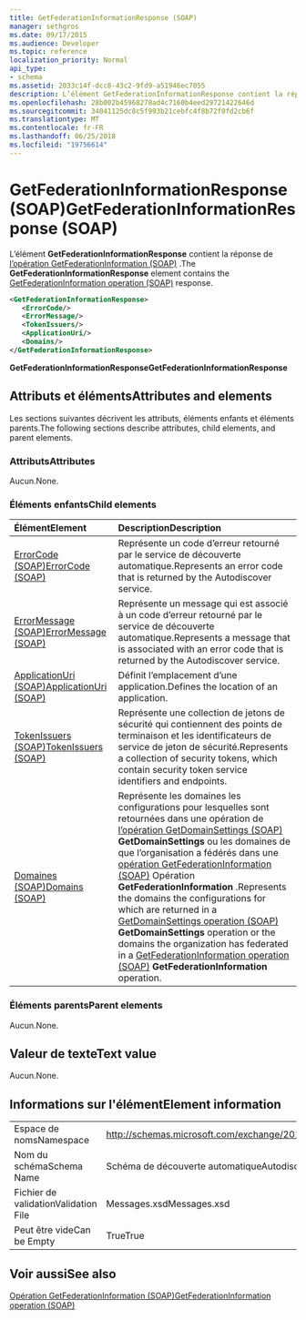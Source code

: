 ```yaml
---
title: GetFederationInformationResponse (SOAP)
manager: sethgros
ms.date: 09/17/2015
ms.audience: Developer
ms.topic: reference
localization_priority: Normal
api_type:
- schema
ms.assetid: 2033c14f-dcc8-43c2-9fd9-a51946ec7055
description: L’élément GetFederationInformationResponse contient la réponse de l’opération (SOAP) GetFederationInformation.
ms.openlocfilehash: 28b002b45968278ad4c7160b4eed29721422646d
ms.sourcegitcommit: 34041125dc8c5f993b21cebfc4f8b72f0fd2cb6f
ms.translationtype: MT
ms.contentlocale: fr-FR
ms.lasthandoff: 06/25/2018
ms.locfileid: "19756614"
---
```

# <a name="getfederationinformationresponse-soap"></a><span data-ttu-id="f3e09-103">GetFederationInformationResponse (SOAP)</span><span class="sxs-lookup"><span data-stu-id="f3e09-103">GetFederationInformationResponse (SOAP)</span></span>

<span data-ttu-id="f3e09-104">L’élément **GetFederationInformationResponse** contient la réponse de [l’opération GetFederationInformation (SOAP)](getfederationinformation-operation-soap.md) .</span><span class="sxs-lookup"><span data-stu-id="f3e09-104">The **GetFederationInformationResponse** element contains the [GetFederationInformation operation (SOAP)](getfederationinformation-operation-soap.md) response.</span></span> 
  
```XML
<GetFederationInformationResponse>
   <ErrorCode/>
   <ErrorMessage/>
   <TokenIssuers/>
   <ApplicationUri/>
   <Domains/>
</GetFederationInformationResponse>
```

 <span data-ttu-id="f3e09-105">**GetFederationInformationResponse**</span><span class="sxs-lookup"><span data-stu-id="f3e09-105">**GetFederationInformationResponse**</span></span>
## <a name="attributes-and-elements"></a><span data-ttu-id="f3e09-106">Attributs et éléments</span><span class="sxs-lookup"><span data-stu-id="f3e09-106">Attributes and elements</span></span>

<span data-ttu-id="f3e09-107">Les sections suivantes décrivent les attributs, éléments enfants et éléments parents.</span><span class="sxs-lookup"><span data-stu-id="f3e09-107">The following sections describe attributes, child elements, and parent elements.</span></span>
  
### <a name="attributes"></a><span data-ttu-id="f3e09-108">Attributs</span><span class="sxs-lookup"><span data-stu-id="f3e09-108">Attributes</span></span>

<span data-ttu-id="f3e09-109">Aucun.</span><span class="sxs-lookup"><span data-stu-id="f3e09-109">None.</span></span>
  
### <a name="child-elements"></a><span data-ttu-id="f3e09-110">Éléments enfants</span><span class="sxs-lookup"><span data-stu-id="f3e09-110">Child elements</span></span>

|<span data-ttu-id="f3e09-111">**Élément**</span><span class="sxs-lookup"><span data-stu-id="f3e09-111">**Element**</span></span>|<span data-ttu-id="f3e09-112">**Description**</span><span class="sxs-lookup"><span data-stu-id="f3e09-112">**Description**</span></span>|
|:-----|:-----|
|[<span data-ttu-id="f3e09-113">ErrorCode (SOAP)</span><span class="sxs-lookup"><span data-stu-id="f3e09-113">ErrorCode (SOAP)</span></span>](errorcode-soap.md) <br/> |<span data-ttu-id="f3e09-114">Représente un code d’erreur retourné par le service de découverte automatique.</span><span class="sxs-lookup"><span data-stu-id="f3e09-114">Represents an error code that is returned by the Autodiscover service.</span></span>  <br/> |
|[<span data-ttu-id="f3e09-115">ErrorMessage (SOAP)</span><span class="sxs-lookup"><span data-stu-id="f3e09-115">ErrorMessage (SOAP)</span></span>](errormessage-soap.md) <br/> |<span data-ttu-id="f3e09-116">Représente un message qui est associé à un code d’erreur retourné par le service de découverte automatique.</span><span class="sxs-lookup"><span data-stu-id="f3e09-116">Represents a message that is associated with an error code that is returned by the Autodiscover service.</span></span>  <br/> |
|[<span data-ttu-id="f3e09-117">ApplicationUri (SOAP)</span><span class="sxs-lookup"><span data-stu-id="f3e09-117">ApplicationUri (SOAP)</span></span>](applicationuri-soap.md) <br/> |<span data-ttu-id="f3e09-118">Définit l’emplacement d’une application.</span><span class="sxs-lookup"><span data-stu-id="f3e09-118">Defines the location of an application.</span></span>  <br/> |
|[<span data-ttu-id="f3e09-119">TokenIssuers (SOAP)</span><span class="sxs-lookup"><span data-stu-id="f3e09-119">TokenIssuers (SOAP)</span></span>](tokenissuers-soap.md) <br/> |<span data-ttu-id="f3e09-120">Représente une collection de jetons de sécurité qui contiennent des points de terminaison et les identificateurs de service de jeton de sécurité.</span><span class="sxs-lookup"><span data-stu-id="f3e09-120">Represents a collection of security tokens, which contain security token service identifiers and endpoints.</span></span>  <br/> |
|[<span data-ttu-id="f3e09-121">Domaines (SOAP)</span><span class="sxs-lookup"><span data-stu-id="f3e09-121">Domains (SOAP)</span></span>](domains-soap.md) <br/> |<span data-ttu-id="f3e09-122">Représente les domaines les configurations pour lesquelles sont retournées dans une opération de [l’opération GetDomainSettings (SOAP)](getdomainsettings-operation-soap.md) **GetDomainSettings** ou les domaines de que l’organisation a fédérés dans une [opération GetFederationInformation (SOAP)](getfederationinformation-operation-soap.md) Opération **GetFederationInformation** .</span><span class="sxs-lookup"><span data-stu-id="f3e09-122">Represents the domains the configurations for which are returned in a [GetDomainSettings operation (SOAP)](getdomainsettings-operation-soap.md) **GetDomainSettings** operation or the domains the organization has federated in a [GetFederationInformation operation (SOAP)](getfederationinformation-operation-soap.md) **GetFederationInformation** operation.</span></span>  <br/> |
   
### <a name="parent-elements"></a><span data-ttu-id="f3e09-123">Éléments parents</span><span class="sxs-lookup"><span data-stu-id="f3e09-123">Parent elements</span></span>

<span data-ttu-id="f3e09-124">Aucun.</span><span class="sxs-lookup"><span data-stu-id="f3e09-124">None.</span></span>
  
## <a name="text-value"></a><span data-ttu-id="f3e09-125">Valeur de texte</span><span class="sxs-lookup"><span data-stu-id="f3e09-125">Text value</span></span>

<span data-ttu-id="f3e09-126">Aucun.</span><span class="sxs-lookup"><span data-stu-id="f3e09-126">None.</span></span>
  
## <a name="element-information"></a><span data-ttu-id="f3e09-127">Informations sur l'élément</span><span class="sxs-lookup"><span data-stu-id="f3e09-127">Element information</span></span>

|||
|:-----|:-----|
|<span data-ttu-id="f3e09-128">Espace de noms</span><span class="sxs-lookup"><span data-stu-id="f3e09-128">Namespace</span></span>  <br/> |http://schemas.microsoft.com/exchange/2010/Autodiscover  <br/> |
|<span data-ttu-id="f3e09-129">Nom du schéma</span><span class="sxs-lookup"><span data-stu-id="f3e09-129">Schema Name</span></span>  <br/> |<span data-ttu-id="f3e09-130">Schéma de découverte automatique</span><span class="sxs-lookup"><span data-stu-id="f3e09-130">Autodiscover schema</span></span>  <br/> |
|<span data-ttu-id="f3e09-131">Fichier de validation</span><span class="sxs-lookup"><span data-stu-id="f3e09-131">Validation File</span></span>  <br/> |<span data-ttu-id="f3e09-132">Messages.xsd</span><span class="sxs-lookup"><span data-stu-id="f3e09-132">Messages.xsd</span></span>  <br/> |
|<span data-ttu-id="f3e09-133">Peut être vide</span><span class="sxs-lookup"><span data-stu-id="f3e09-133">Can be Empty</span></span>  <br/> |<span data-ttu-id="f3e09-134">True</span><span class="sxs-lookup"><span data-stu-id="f3e09-134">True</span></span>  <br/> |
   
## <a name="see-also"></a><span data-ttu-id="f3e09-135">Voir aussi</span><span class="sxs-lookup"><span data-stu-id="f3e09-135">See also</span></span>



[<span data-ttu-id="f3e09-136">Opération GetFederationInformation (SOAP)</span><span class="sxs-lookup"><span data-stu-id="f3e09-136">GetFederationInformation operation (SOAP)</span></span>](getfederationinformation-operation-soap.md)


